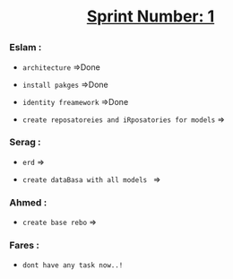 # <p align="center"> <ins><b>Sprint Number: 1</b></ins> </p>
### Eslam :
* `architecture` =>Done

* `install pakges` =>Done
* `identity freamework` =>Done
* `create reposatoreies and iRposatories for models` =>
### Serag :
* `erd` =>

* `create dataBasa with all models ` =>


### Ahmed :

* `create base rebo` =>

### Fares :
* `dont have any task now..!`
